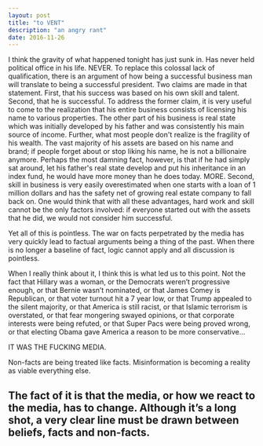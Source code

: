 ```yaml
---
layout: post
title: "to VENT"
description: "an angry rant"
date: 2016-11-26
---
```


I think the gravity of what happened tonight has just sunk in. Has never held political office in his life. NEVER. To replace this colossal lack of qualification, there is an argument of how being a successful business man will translate to being a successful president. Two claims are made in that statement. First, that his success was based on his own skill and talent. Second, that he is successful. To address the former claim, it is very useful to come to the realization that his entire business consists of licensing his name to various properties. The other part of his business is real state which was initially developed by his father and was consistently his main source of income. Further, what most people don't realize is the fragility of his wealth. The vast majority of his assets are based on his name and brand; if people forget about or stop liking his name, he is not a billionaire anymore. Perhaps the most damning fact, however, is that if he had simply sat around, let his father's real state develop and put his inheritance in an index fund, he would have more money than he does today. MORE. Second, skill in business is very easily overestimated when one starts with a loan of 1 million dollars and has the safety net of growing real estate company to fall back on. One would think that with all these advantages, hard work and skill cannot be the only factors involved: if everyone started out with the assets that he did, we would not consider him successful.

Yet all of this is pointless. The war on facts perpetrated by the media has very quickly lead to factual arguments being a thing of the past. When there is no longer a baseline of fact, logic cannot apply and all discussion is pointless.

When I really think about it, I think this is what led us to this point. Not the fact that Hillary was a woman, or the Democrats weren’t progressive enough, or that Bernie wasn’t nominated, or that James Comey is Republican, or that voter turnout hit a 7 year low, or that Trump appealed to the silent majority, or that America is still racist, or that Islamic terrorism is overstated, or that fear mongering swayed opinions, or that corporate interests were being refuted, or that Super Pacs were being proved wrong, or that electing Obama gave America a reason to be more conservative…

IT WAS THE FUCKING MEDIA.

Non-facts are being treated like facts. Misinformation is becoming a reality as viable everything else.

The fact of it is that the media, or how we react to the media, has to change. Although it’s a long shot, a very clear line must be drawn between beliefs, facts and non-facts.
---
